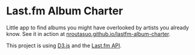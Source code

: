 # Last.fm Album Charter

Little app to find albums you might have overlooked by artists you already know. See it in action at [nroutasuo.github.io/lastfm-album-charter](https://nroutasuo.github.io/lastfm-album-charter).

This project is using [D3.js](https://d3js.org/) and the [Last.fm API](http://www.last.fm/api).

